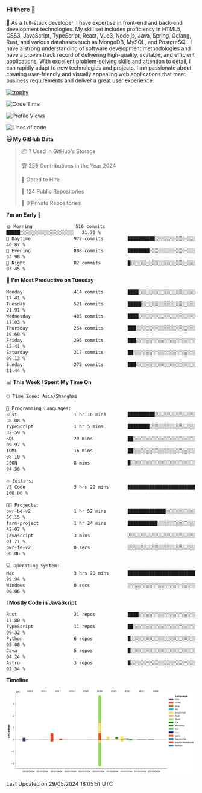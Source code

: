 ### Hi there 👋

🌱 As a full-stack developer, I have expertise in front-end and back-end development technologies. My skill set includes proficiency in HTML5, CSS3, JavaScript, TypeScript, React, Vue3, Node.js, Java, Spring, Golang, Rust, and various databases such as MongoDB, MySQL, and PostgreSQL. I have a strong understanding of software development methodologies and have a proven track record of delivering high-quality, scalable, and efficient applications. With excellent problem-solving skills and attention to detail, I can rapidly adapt to new technologies and projects. I am passionate about creating user-friendly and visually appealing web applications that meet business requirements and deliver a great user experience.

[![trophy](https://github-profile-trophy.vercel.app/?username=elton&rank=SECRET,SSS,SS,S,AAA,AA,A&theme=onedark&no-frame=true&margin-w=10)](https://github.com/ryo-ma/github-profile-trophy)

<!--START_SECTION:waka-->
![Code Time](http://img.shields.io/badge/Code%20Time-1%2C373%20hrs%2036%20mins-blue)

![Profile Views](http://img.shields.io/badge/Profile%20Views-0-blue)

![Lines of code](https://img.shields.io/badge/From%20Hello%20World%20I%27ve%20Written-5.5%20million%20lines%20of%20code-blue)

**🐱 My GitHub Data** 

> 📦 ? Used in GitHub's Storage 
 > 
> 🏆 259 Contributions in the Year 2024
 > 
> 💼 Opted to Hire
 > 
> 📜 124 Public Repositories 
 > 
> 🔑 0 Private Repositories 
 > 
**I'm an Early 🐤** 

```text
🌞 Morning                516 commits         █████░░░░░░░░░░░░░░░░░░░░   21.70 % 
🌆 Daytime                972 commits         ██████████░░░░░░░░░░░░░░░   40.87 % 
🌃 Evening                808 commits         ████████░░░░░░░░░░░░░░░░░   33.98 % 
🌙 Night                  82 commits          █░░░░░░░░░░░░░░░░░░░░░░░░   03.45 % 
```
📅 **I'm Most Productive on Tuesday** 

```text
Monday                   414 commits         ████░░░░░░░░░░░░░░░░░░░░░   17.41 % 
Tuesday                  521 commits         █████░░░░░░░░░░░░░░░░░░░░   21.91 % 
Wednesday                405 commits         ████░░░░░░░░░░░░░░░░░░░░░   17.03 % 
Thursday                 254 commits         ███░░░░░░░░░░░░░░░░░░░░░░   10.68 % 
Friday                   295 commits         ███░░░░░░░░░░░░░░░░░░░░░░   12.41 % 
Saturday                 217 commits         ██░░░░░░░░░░░░░░░░░░░░░░░   09.13 % 
Sunday                   272 commits         ███░░░░░░░░░░░░░░░░░░░░░░   11.44 % 
```


📊 **This Week I Spent My Time On** 

```text
🕑︎ Time Zone: Asia/Shanghai

💬 Programming Languages: 
Rust                     1 hr 16 mins        ██████████░░░░░░░░░░░░░░░   38.08 % 
TypeScript               1 hr 5 mins         ████████░░░░░░░░░░░░░░░░░   32.59 % 
SQL                      20 mins             ██░░░░░░░░░░░░░░░░░░░░░░░   09.97 % 
TOML                     16 mins             ██░░░░░░░░░░░░░░░░░░░░░░░   08.10 % 
JSON                     8 mins              █░░░░░░░░░░░░░░░░░░░░░░░░   04.36 % 

🔥 Editors: 
VS Code                  3 hrs 20 mins       █████████████████████████   100.00 % 

🐱‍💻 Projects: 
pwr-be-v2                1 hr 52 mins        ██████████████░░░░░░░░░░░   56.15 % 
farm-project             1 hr 24 mins        ███████████░░░░░░░░░░░░░░   42.07 % 
javascript               3 mins              ░░░░░░░░░░░░░░░░░░░░░░░░░   01.71 % 
pwr-fe-v2                0 secs              ░░░░░░░░░░░░░░░░░░░░░░░░░   00.06 % 

💻 Operating System: 
Mac                      3 hrs 20 mins       █████████████████████████   99.94 % 
Windows                  0 secs              ░░░░░░░░░░░░░░░░░░░░░░░░░   00.06 % 
```

**I Mostly Code in JavaScript** 

```text
Rust                     21 repos            ████░░░░░░░░░░░░░░░░░░░░░   17.80 % 
TypeScript               11 repos            ██░░░░░░░░░░░░░░░░░░░░░░░   09.32 % 
Python                   6 repos             █░░░░░░░░░░░░░░░░░░░░░░░░   05.08 % 
Java                     5 repos             █░░░░░░░░░░░░░░░░░░░░░░░░   04.24 % 
Astro                    3 repos             █░░░░░░░░░░░░░░░░░░░░░░░░   02.54 % 
```



**Timeline**

![Lines of Code chart](https://raw.githubusercontent.com/elton/elton/main/assets/bar_graph.png)


 Last Updated on 29/05/2024 18:05:51 UTC
<!--END_SECTION:waka-->

<!--
**elton/elton** is a ✨ _special_ ✨ repository because its `README.md` (this file) appears on your GitHub profile.

Here are some ideas to get you started:

- 🔭 I’m currently working on ...
- 🌱 I’m currently learning ...
- 👯 I’m looking to collaborate on ...
- 🤔 I’m looking for help with ...
- 💬 Ask me about ...
- 📫 How to reach me: ...
- 😄 Pronouns: ...
- ⚡ Fun fact: ...
-->
